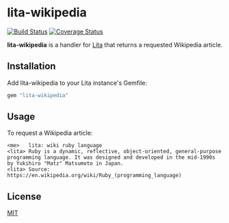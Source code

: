 # lita-wikipedia

[![Build Status](https://travis-ci.org/tristaneuan/lita-wikipedia.png?branch=master)](https://travis-ci.org/tristaneuan/lita-wikipedia)
[![Coverage Status](https://coveralls.io/repos/tristaneuan/lita-wikipedia/badge.png)](https://coveralls.io/r/tristaneuan/lita-wikipedia)

**lita-wikipedia** is a handler for [Lita](https://github.com/jimmycuadra/lita) that returns a requested Wikipedia article.

## Installation

Add lita-wikipedia to your Lita instance's Gemfile:

``` ruby
gem "lita-wikipedia"
```

## Usage

To request a Wikipedia article:

```
<me>   lita: wiki ruby language
<lita> Ruby is a dynamic, reflective, object-oriented, general-purpose programming language. It was designed and developed in the mid-1990s by Yukihiro "Matz" Matsumoto in Japan.
<lita> Source: https://en.wikipedia.org/wiki/Ruby_(programming_language)
```

## License

[MIT](http://opensource.org/licenses/MIT)
